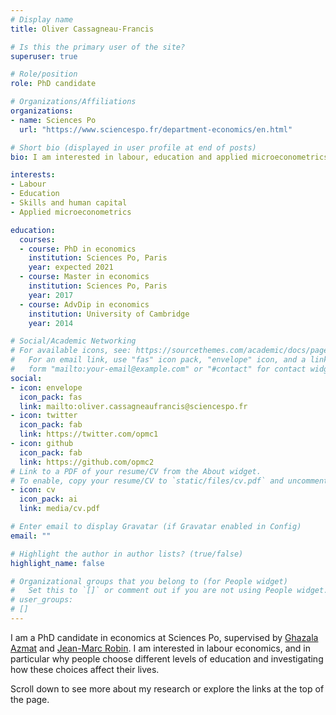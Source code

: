 ```yaml
---
# Display name
title: Oliver Cassagneau-Francis

# Is this the primary user of the site?
superuser: true

# Role/position
role: PhD candidate

# Organizations/Affiliations
organizations:
- name: Sciences Po
  url: "https://www.sciencespo.fr/department-economics/en.html"

# Short bio (displayed in user profile at end of posts)
bio: I am interested in labour, education and applied microeconometrics.

interests:
- Labour 
- Education
- Skills and human capital
- Applied microeconometrics

education:
  courses:
  - course: PhD in economics
    institution: Sciences Po, Paris
    year: expected 2021
  - course: Master in economics
    institution: Sciences Po, Paris
    year: 2017
  - course: AdvDip in economics
    institution: University of Cambridge 
    year: 2014

# Social/Academic Networking
# For available icons, see: https://sourcethemes.com/academic/docs/page-builder/#icons
#   For an email link, use "fas" icon pack, "envelope" icon, and a link in the
#   form "mailto:your-email@example.com" or "#contact" for contact widget.
social:
- icon: envelope
  icon_pack: fas
  link: mailto:oliver.cassagneaufrancis@sciencespo.fr
- icon: twitter
  icon_pack: fab
  link: https://twitter.com/opmc1
- icon: github
  icon_pack: fab
  link: https://github.com/opmc2
# Link to a PDF of your resume/CV from the About widget.
# To enable, copy your resume/CV to `static/files/cv.pdf` and uncomment the lines below.
- icon: cv
  icon_pack: ai
  link: media/cv.pdf

# Enter email to display Gravatar (if Gravatar enabled in Config)
email: ""

# Highlight the author in author lists? (true/false)
highlight_name: false

# Organizational groups that you belong to (for People widget)
#   Set this to `[]` or comment out if you are not using People widget.
# user_groups:
# []
---
```


I am a PhD candidate in economics at Sciences Po, supervised by [Ghazala Azmat](https://sites.google.com/site/ghazalaazmat/home) and [Jean-Marc Robin](https://sites.google.com/site/jmarcrobin/home). I am interested in labour economics, and in particular why people choose different levels of education and investigating how these choices affect their lives.

Scroll down to see more about my research or explore the links at the top of the page.
